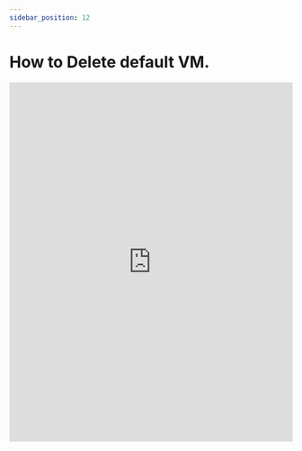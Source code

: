 ```yaml
---
sidebar_position: 12
---
```


# How to Delete default VM.

<iframe src="https://scribehow.com/embed/Delete_Default_VPC__6P6c1WvmQFG4hat9Knsuyw" width="100%" height="640" allowfullscreen frameborder="0"></iframe>

